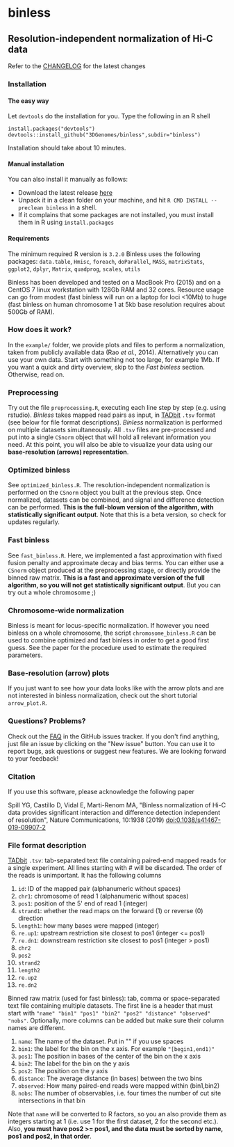# binless

## Resolution-independent normalization of Hi-C data

Refer to the [CHANGELOG](CHANGELOG.md) for the latest changes

### Installation

#### The easy way
Let `devtools` do the installation for you. Type the following in an R shell

```
install.packages("devtools")
devtools::install_github("3DGenomes/binless",subdir="binless")
```

Installation should take about 10 minutes.

#### Manual installation
You can also install it manually as follows:

* Download the latest release [here](../../releases/latest)
* Unpack it in a clean folder on your machine, and hit `R CMD INSTALL --preclean binless`
  in a shell.
* If it complains that some packages are not installed, you must install them in
  R using `install.packages`

#### Requirements
The minimum required R version is `3.2.0`
Binless uses the following packages: `data.table`, `Hmisc`, `foreach`,
`doParallel`, `MASS`, `matrixStats`, `ggplot2`, `dplyr`, `Matrix`, `quadprog`,
`scales`, `utils`

Binless has been developed and tested on a MacBook Pro (2015) and on a CentOS 7 
linux workstation with 128Gb RAM and 32 cores. Resource usage can go from modest 
(fast binless will run on a laptop for loci <10Mb) to huge (fast binless on
human chromosome 1 at 5kb base resolution requires about 500Gb of RAM).

### How does it work?

In the `example/` folder, we provide plots and files to perform a normalization,
taken from publicly available data (Rao *et al.*, 2014). Alternatively you can
use your own data.  Start with something not too large, for example 1Mb. If you
want a quick and dirty overview, skip to the *Fast binless* section. Otherwise,
read on.

### Preprocessing

Try out the file `preprocessing.R`, executing each line step by step (e.g.
using rstudio). *Binless* takes mapped read pairs as input, in
[TADbit](https://3dgenomes.github.io/TADbit/index.html) `.tsv` format (see below
for file format descriptions). *Binless* normalization is performed on multiple
datasets simultaneously. All `.tsv` files are pre-processed and put into a
single `CSnorm` object that will hold all relevant information you need. At this
point, you will also be able to visualize your data using our **base-resolution
(arrows) representation**.

### Optimized binless

See `optimized_binless.R`. The resolution-independent normalization is performed
on the `CSnorm` object you built at the previous step. Once normalized, datasets
can be combined, and signal and difference detection can be performed.  **This
is the full-blown version of the algorithm, with statistically
significant output**. Note that this is a beta version, so check for updates
regularly.

### Fast binless

See `fast_binless.R`. Here, we implemented a fast approximation with fixed
fusion penalty and approximate decay and bias terms. You can either use a `CSnorm` object
produced at the preprocessing stage, or directly provide the binned raw matrix.
**This is a fast and approximate version of the full algorithm, so you will not
get statistically significant output**. But you can try out a whole chromosome ;)

### Chromosome-wide normalization

Binless is meant for locus-specific normalization. If however you need
binless on a whole chromosome, the script `chromosome_binless.R` can be used to
combine optimized and fast binless in order to get a good first guess. See the
paper for the procedure used to estimate the required parameters.

### Base-resolution (arrow) plots

If you just want to see how your data looks like with the arrow plots and are
not interested in binless normalization, check out the short tutorial
`arrow_plot.R`.

### Questions? Problems?

Check out the [FAQ](https://github.com/3DGenomes/binless/issues?q=label%3AFAQ)
in the GitHub issues tracker. If you don't find anything, just file an issue by
clicking on the "New issue" button. You can use it to report bugs, ask questions
or suggest new features. We are looking forward to your feedback!

### Citation

If you use this software, please acknowledge the following paper

Spill YG, Castillo D, Vidal E, Marti-Renom MA, "Binless normalization of Hi-C data
provides significant interaction and difference detection independent of resolution",
Nature Communications, 10:1938 (2019) [doi:0.1038/s41467-019-09907-2](https://doi.org/0.1038/s41467-019-09907-2) 

### File format description

[TADbit](https://3dgenomes.github.io/TADbit/index.html) `.tsv`: tab-separated
text file containing paired-end mapped reads for a single experiment. All lines
starting with # will be discarded. The order of the reads is unimportant. It has
the following columns
1. `id`: ID of the mapped pair (alphanumeric without spaces)
1. `chr1`: chromosome of read 1 (alphanumeric without spaces)
1. `pos1`: position of the 5' end of read 1 (integer)
1. `strand1`: whether the read maps on the forward (1) or reverse (0)
     direction
1. `length1`: how many bases were mapped (integer)
1. `re.up1`: upstream restriction site closest to pos1 (integer <= pos1)
1. `re.dn1`: downstream restriction site closest to pos1 (integer > pos1)
1. `chr2`
1. `pos2`
1. `strand2`
1. `length2`
1. `re.up2`
1. `re.dn2`

Binned raw matrix (used for fast binless): tab, comma or space-separated text file
containing multiple datasets. The first line is a header that must start with
`"name" "bin1" "pos1" "bin2" "pos2" "distance" "observed" "nobs"`. Optionally, more columns
can be added but make sure their column names are different.
1. `name`: The name of the dataset. Put in "" if you use spaces
1. `bin1`: the label for the bin on the x axis. For example `"[begin1,end1)"`
1. `pos1`: The position in bases of the center of the bin on the x axis
1. `bin2`: The label for the bin on the y axis
1. `pos2`: The position on the y axis
1. `distance`: The average distance (in bases) between the two bins
1. `observed`: How many paired-end reads were mapped within (bin1,bin2)
1. `nobs`: The number of observables, i.e. four times the number of cut site intersections in that bin 

Note that `name` will be converted to R factors, so you an also
provide them as integers starting at 1 (i.e. use 1 for the first dataset, 2 for the second etc.).
Also, **you must have pos2 >= pos1, and the data must be sorted by name, pos1 and pos2, in that order**.


